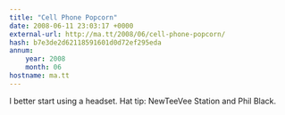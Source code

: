 ```yaml
---
title: "Cell Phone Popcorn"
date: 2008-06-11 23:03:17 +0000
external-url: http://ma.tt/2008/06/cell-phone-popcorn/
hash: b7e3de2d62118591601d0d72ef295eda
annum:
    year: 2008
    month: 06
hostname: ma.tt
---
```




I better start using a headset. Hat tip: NewTeeVee Station and Phil Black.

